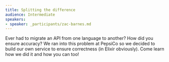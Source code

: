 ```yaml
---
title: Splitting the difference
audience: Intermediate
speakers:
- speaker: _participants/zac-barnes.md
---
```

<p>Ever had to migrate an API from one language to another? How did you ensure accuracy? We ran into this problem at PepsiCo so we decided to build our own service to ensure correctness (in Elixir obviously). Come learn how we did it and how you can too!</p>
